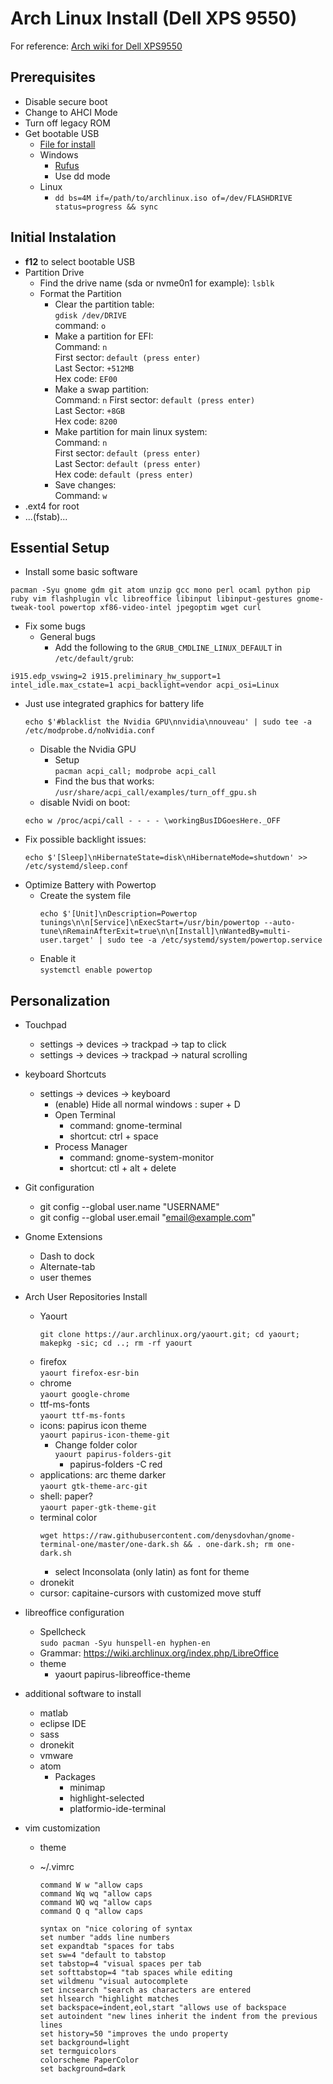 # Arch Linux Install (Dell XPS 9550)

For reference: <a href="https://wiki.archlinux.org/index.php/Dell_XPS_15_(9550)">Arch wiki for Dell XPS9550</a>

## Prerequisites
* Disable secure boot
* Change to AHCI Mode
* Turn off legacy ROM
* Get bootable USB
  * [File for install](http://mirror.umd.edu/archlinux/iso/2017.11.01/)
  * Windows
      * [Rufus](https://rufus.akeo.ie/)
      * Use dd mode
  * Linux
      * `dd bs=4M if=/path/to/archlinux.iso of=/dev/FLASHDRIVE status=progress && sync`


## Initial Instalation
* **f12** to select bootable USB
* Partition Drive
  * Find the drive name (sda or nvme0n1 for example): `lsblk`   
  * Format the Partition  
    * Clear the partition table:   
      `gdisk /dev/DRIVE`   
      command: `o`
    * Make a partition for EFI:     
      Command: `n`    
      First sector: `default (press enter)`   
      Last Sector: `+512MB`   
      Hex code: `EF00`    
    * Make a swap partition:   
      Command: `n`
      First sector: `default (press enter)`   
      Last Sector: `+8GB`    
      Hex code: `8200`   
    * Make partition for main linux system:    
      Command: `n`   
      First sector: `default (press enter)`   
      Last Sector: `default (press enter)`   
      Hex code: `default (press enter)`   
    * Save changes:  
      Command: `w`   
* .ext4 for root
* ...(fstab)...



## Essential Setup
* Install some basic software
```
pacman -Syu gnome gdm git atom unzip gcc mono perl ocaml python pip ruby vim flashplugin vlc libreoffice libinput libinput-gestures gnome-tweak-tool powertop xf86-video-intel jpegoptim wget curl
```
* Fix some bugs
  * General bugs
    * Add the following to the `GRUB_CMDLINE_LINUX_DEFAULT` in `/etc/default/grub`:
```
i915.edp_vswing=2 i915.preliminary_hw_support=1 intel_idle.max_cstate=1 acpi_backlight=vendor acpi_osi=Linux
```
  * Just use integrated graphics for battery life  
    ```
    echo $'#blacklist the Nvidia GPU\nnvidia\nnouveau' | sudo tee -a /etc/modprobe.d/noNvidia.conf
    ```
    * Disable the Nvidia GPU
      * Setup  
       `pacman acpi_call; modprobe acpi_call`
      * Find the bus that works:   
    `/usr/share/acpi_call/examples/turn_off_gpu.sh`  
    * disable Nvidi on boot:   
    ```
    echo w /proc/acpi/call - - - - \workingBusIDGoesHere._OFF
    ```
  * Fix possible backlight issues:  
    ```
    echo $'[Sleep]\nHibernateState=disk\nHibernateMode=shutdown' >> /etc/systemd/sleep.conf
    ```
* Optimize Battery with Powertop
  * Create the system file  
    ```
    echo $'[Unit]\nDescription=Powertop tunings\n\n[Service]\nExecStart=/usr/bin/powertop --auto-tune\nRemainAfterExit=true\n\n[Install]\nWantedBy=multi-user.target' | sudo tee -a /etc/systemd/system/powertop.service
    ```
  * Enable it  
    `systemctl enable powertop`

## Personalization
* Touchpad
    * settings -> devices -> trackpad -> tap to click
    * settings -> devices -> trackpad -> natural scrolling
* keyboard Shortcuts     
    * settings -> devices -> keyboard   
      * (enable) Hide all normal windows : super + D
      * Open Terminal
        * command: gnome-terminal
        * shortcut: ctrl + space
      * Process Manager
        * command: gnome-system-monitor
        * shortcut: ctl + alt + delete
* Git configuration
  * git config --global user.name "USERNAME"
  * git config --global user.email "email@example.com"
* Gnome Extensions
  * Dash to dock
  * Alternate-tab
  * user themes
* Arch User Repositories Install
    * Yaourt
        ```
        git clone https://aur.archlinux.org/yaourt.git; cd yaourt; makepkg -sic; cd ..; rm -rf yaourt
        ```
    * firefox   
      `yaourt firefox-esr-bin`
    * chrome  
      `yaourt google-chrome`
    * ttf-ms-fonts   
      `yaourt ttf-ms-fonts`
    * icons: papirus icon theme  
      `yaourt papirus-icon-theme-git`
      * Change folder color  
        `yaourt papirus-folders-git`  
        * papirus-folders -C red
    * applications: arc theme darker  
      `yaourt gtk-theme-arc-git`
    * shell: paper?  
      `yaourt paper-gtk-theme-git`
    * terminal color
      ```
      wget https://raw.githubusercontent.com/denysdovhan/gnome-terminal-one/master/one-dark.sh && . one-dark.sh; rm one-dark.sh
      ```
      * select Inconsolata (only latin) as font for theme
    * dronekit
    * cursor: capitaine-cursors with customized move stuff
* libreoffice configuration
  * Spellcheck  
    `sudo pacman -Syu hunspell-en hyphen-en`
  * Grammar: https://wiki.archlinux.org/index.php/LibreOffice
  * theme
    * yaourt papirus-libreoffice-theme
* additional software to install  
  * matlab
  * eclipse IDE
  * sass
  * dronekit
  * vmware
  * atom
    * Packages
      * minimap
      * highlight-selected
      * platformio-ide-terminal

* vim customization
  * theme

  * ~/.vimrc   

    ```
    command W w "allow caps
    command Wq wq "allow caps
    command WQ wq "allow caps
    command Q q "allow caps

    syntax on "nice coloring of syntax
    set number "adds line numbers
    set expandtab "spaces for tabs
    set sw=4 "default to tabstop
    set tabstop=4 "visual spaces per tab
    set softtabstop=4 "tab spaces while editing
    set wildmenu "visual autocomplete
    set incsearch "search as characters are entered
    set hlsearch "highlight matches
    set backspace=indent,eol,start "allows use of backspace
    set autoindent "new lines inherit the indent from the previous lines
    set history=50 "improves the undo property
    set background=light
    set termguicolors
    colorscheme PaperColor
    set background=dark
    ```

